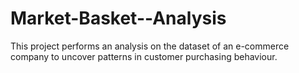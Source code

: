 # Market-Basket--Analysis
This project performs an analysis on the dataset of an e-commerce company  to uncover patterns in customer purchasing behaviour.
